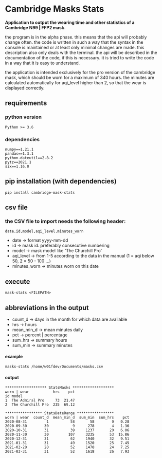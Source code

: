 # Cambridge Masks Stats
**Application to output the wearing time and other statistics of a Cambridge 
N99 | FFP2 mask.**

the program is in the alpha phase. this means that the api 
will probably change often. the code is written in such a way that the syntax 
in the console is maintained or at least only minimal changes are made. this 
description also only deals with the terminal. the api will be described 
in the documentation of the code, if this is necessary. it is tried to write 
the code in a way that it is easy to understand.

the application is intended exclusively for the pro version of the cambridge 
mask, which should be worn for a maximum of 340 hours. the minutes are 
calculated automatically for aqi_level higher than 2, so that the wear is 
displayed correctly.

## requirements
### python version
`Python >= 3.6`

### dependencies
```text
numpy==1.21.1
pandas==1.3.1
python-dateutil==2.8.2
pytz==2021.1
six==1.16.0
```

## pip installation (with dependencies)
```shell
pip install cambridge-mask-stats
```

## csv file
### the CSV file to import needs the following header:
`date,id,model,aqi_level,minutes_worn`

* date -> format yyyy-mm-dd
* id -> mask id. preferably consecutive numbering
* model -> mask model like 'The Churchill Pro'
* aqi_level -> from 1-5 according to the data in the manual (1 = aqi below 50, 2 = 50 - 100 ...)
* minutes_worn -> minutes worn on this date

## execute
```shell
mask-stats <FILEPATH>
```

## abbreviations in the output
* count_d -> days in the month for which data are available
* hrs -> hours
* mean_min_d -> mean minutes daily  
* pct -> percent | percentage
* sum_hrs -> summary hours 
* sum_min -> summary minutes

#### example
```shell
masks-stats /home/w01fdev/Documents/masks.csv
```

#### output
```text
******************* StatsMasks *******************
worn | wear           hrs    pct
id model                        
1  The Admiral Pro     73  21.47
2  The Churchill Pro  235  69.12

***************** StatsDateRange *****************
worn | wear  count_d  mean_min_d  sum_min  sum_hrs    pct
2020-08-31         1          58       58        0   0.28
2020-09-30        30           9      278        4   1.36
2020-10-31        31          39     1237       20   6.06
2020-11-30        30         107     3235       53  15.86
2020-12-31        31          62     1940       32   9.51
2021-01-31        31          49     1520       25   7.45
2021-02-28        28          52     1478       24   7.25
2021-03-31        31          52     1618       26   7.93
```
